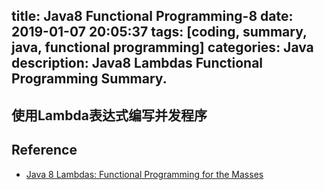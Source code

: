 title: Java8 Functional Programming-8
date: 2019-01-07 20:05:37
tags: [coding, summary, java, functional programming]
categories:  Java 
description: Java8 Lambdas Functional Programming Summary.
---

## 使用Lambda表达式编写并发程序


## Reference
- [Java 8 Lambdas: Functional Programming for the Masses](https://www.amazon.com/Java-Lambdas-Functional-Programming-Masses/dp/1449370772)

